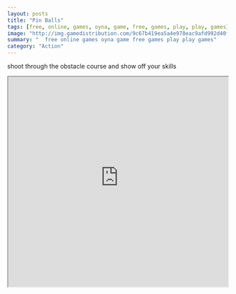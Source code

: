 ```yaml
---
layout: posts
title: "Pin Balls"
tags: [free, online, games, oyna, game, free, games, play, play, games]
image: "http://img.gamedistribution.com/9c67b419ea5a4e978eac9afd992d40fc.jpg"
summary: "  free online games oyna game free games play play games"
category: "Action"
---
```


shoot through the obstacle course and show off your skills

<iframe width="100%" height="480px;" src="http://flash.gamedistribution.com?game=9c67b419ea5a4e978eac9afd992d40fc"></iframe>